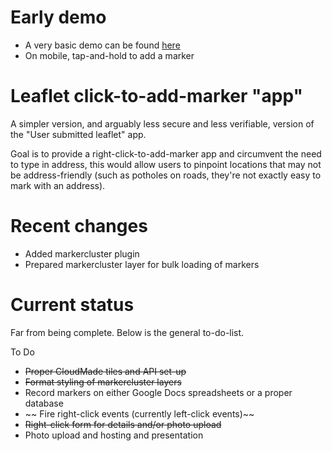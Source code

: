Early demo
===========
* A very basic demo can be found [here](http://www.sctimesapps.com/kaitest/leafletclickadd)
* On mobile, tap-and-hold to add a marker


Leaflet click-to-add-marker "app"
===========

A simpler version, and arguably less secure and less verifiable, version of the "User submitted leaflet" app.

Goal is to provide a right-click-to-add-marker app and circumvent the need to type in address, this would allow users to pinpoint locations that may not be address-friendly (such as potholes on roads, they're not exactly easy to mark with an address).

Recent changes
===========

* Added markercluster plugin
* Prepared markercluster layer for bulk loading of markers

Current status
===========

Far from being complete. Below is the general to-do-list.

To Do
* ~~Proper CloudMade tiles and API set-up~~
* ~~Format styling of markercluster layers~~
* Record markers on either Google Docs spreadsheets or a proper database
* ~~ Fire right-click events (currently left-click events)~~
* ~~Right-click form for details and/or photo upload~~
* Photo upload and hosting and presentation